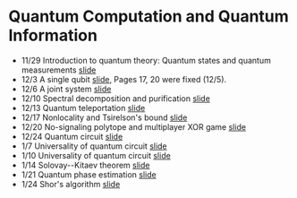 # Quantum Computation and Quantum Information


* 11/29 Introduction to quantum theory: Quantum states and quantum measurements [slide](/tex/01_states_measurements.pdf)
* 12/3	A single qubit [slide](/tex/02_1qubit.pdf), Pages 17, 20 were fixed (12/5).
* 12/6	A joint system [slide](/tex/03_joint.pdf)
* 12/10	Spectral decomposition and purification [slide](/tex/04_mixed_state.pdf)
* 12/13	Quantum teleportation [slide](/tex/05_teleportation.pdf)
* 12/17	Nonlocality and Tsirelson's bound [slide](/tex/06_nonlocality.pdf)
* 12/20	No-signaling polytope and multiplayer XOR game [slide](/tex/07_GHZ.pdf)
* 12/24	Quantum circuit [slide](/tex/08_Deutsch.pdf)
* 1/7	Universality of quantum circuit [slide](/tex/09_Universality.pdf)
* 1/10	Universality of quantum circuit [slide](/tex/10_Universality2.pdf)
* 1/14	Solovay--Kitaev theorem [slide](/tex/11_SolovayKitaev.pdf)
* 1/21	Quantum phase estimation [slide](/tex/12_QuantumPhaseEstimation.pdf)
* 1/24	Shor's algorithm [slide](/tex/13_Shor.pdf)
